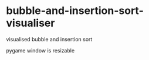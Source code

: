 # bubble-and-insertion-sort-visualiser
visualised bubble and insertion sort

pygame window is resizable

